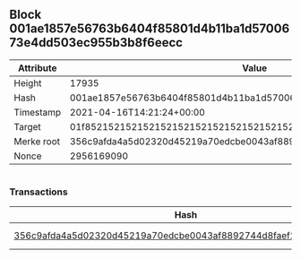 ## Block 001ae1857e56763b6404f85801d4b11ba1d5700673e4dd503ec955b3b8f6eecc

Attribute | Value
--- | ---
Height | 17935
Hash | 001ae1857e56763b6404f85801d4b11ba1d5700673e4dd503ec955b3b8f6eecc
Timestamp | 2021-04-16T14:21:24+00:00
Target | 01f8521521521521521521521521521521521521521521521521521521521521
Merke root | 356c9afda4a5d02320d45219a70edcbe0043af8892744d8faef23cf1e6e69fa0
Nonce | 2956169090

```

```

### Transactions

Hash | Amount
--- | ---
[356c9afda4a5d02320d45219a70edcbe0043af8892744d8faef23cf1e6e69fa0](356c9afda4a5d02320d45219a70edcbe0043af8892744d8faef23cf1e6e69fa0.md) | 10.00000000 SKEPTI 

